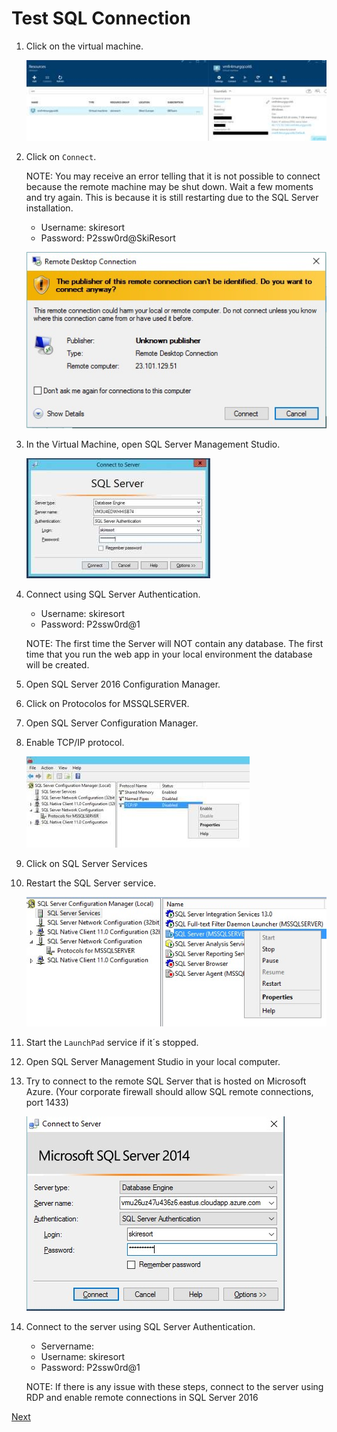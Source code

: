 # Test SQL Connection

1.	Click on the virtual machine. 

    ![](img/image14.jpg)

1.	Click on `Connect`. 
 
    NOTE: You may receive an error telling that it is not possible to connect because the remote machine may be shut down. Wait a few moments and try again. This is because it is still restarting due to the SQL Server installation. 

    - Username: skiresort 
    - Password: P2ssw0rd@SkiResort  

    ![](img/image15.jpg)

1.	In the Virtual Machine, open SQL Server Management Studio. 

    ![](img/image16.jpg)

1.	Connect using SQL Server Authentication. 
    - Username: skiresort 
    - Password: P2ssw0rd@1 
 
    NOTE: The first time the Server will NOT contain any database. The first time that you run the web app in your local environment the database will be created. 

1.	Open SQL Server 2016 Configuration Manager. 

1.	Click on Protocolos for MSSQLSERVER.

1. Open SQL Server Configuration Manager. 

1.  Enable TCP/IP protocol. 
 
    ![](img/image18.jpg)

1.	Click on SQL Server Services 

1.	Restart the SQL Server service. 

    ![](img/image19.jpg)

1.	Start the `LaunchPad` service if it´s stopped. 

1.	Open SQL Server Management Studio in your local computer. 

1.	Try to connect to the remote SQL Server that is hosted on Microsoft Azure. (Your corporate firewall should allow SQL remote connections, port 1433) 
 
    ![](img/image20.jpg)

1.	Connect to the server using SQL Server Authentication. 
    - Servername: <VM public DNS name> 
    - Username: skiresort 
    - Password: P2ssw0rd@1 
 
    NOTE: If there is any issue with these steps, connect to the server using RDP and enable remote connections in SQL Server 2016

<a href="03.SetupDataScienceClient.md">Next</a> 
 
